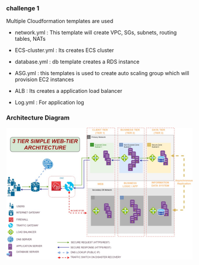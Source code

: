 ### challenge 1

Multiple Cloudformation templates are used

* network.yml : This template will create VPC, SGs, subnets, routing tables, NATs
* ECS-cluster.yml : Its creates  ECS cluster
* database.yml : db template creates a RDS instance 
* ASG.yml : this templates is used to create auto scaling group which will provision EC2 instances 
* ALB : Its creates a application load balancer 

* Log.yml : For application log 

### Architecture Diagram


![alt text](https://github.com/gdb-gopa/challenge/blob/main/Challenge-1_3-Tier/3-Tier-Architecture.jpg)




